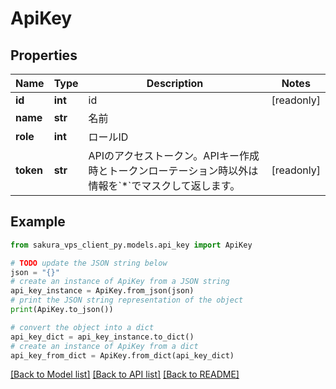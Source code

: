 # ApiKey


## Properties

Name | Type | Description | Notes
------------ | ------------- | ------------- | -------------
**id** | **int** | id | [readonly] 
**name** | **str** | 名前 | 
**role** | **int** | ロールID | 
**token** | **str** | APIのアクセストークン。APIキー作成時とトークンローテーション時以外は情報を&#x60;*&#x60;でマスクして返します。 | [readonly] 

## Example

```python
from sakura_vps_client_py.models.api_key import ApiKey

# TODO update the JSON string below
json = "{}"
# create an instance of ApiKey from a JSON string
api_key_instance = ApiKey.from_json(json)
# print the JSON string representation of the object
print(ApiKey.to_json())

# convert the object into a dict
api_key_dict = api_key_instance.to_dict()
# create an instance of ApiKey from a dict
api_key_from_dict = ApiKey.from_dict(api_key_dict)
```
[[Back to Model list]](../README.md#documentation-for-models) [[Back to API list]](../README.md#documentation-for-api-endpoints) [[Back to README]](../README.md)


